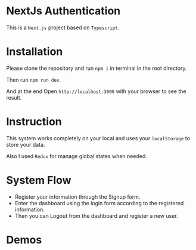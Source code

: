 # NextJs Authentication

This is a `Next.js` project based on `Typescript`.

# Installation

Please clone the repository and run `npm i` in terminal in the root directory.

Then run `npm run dev`.

And at the end Open `http://localhost:3000` with your browser to see the result.

# Instruction
This system works completely on your local and uses your `localStorage` to store your data.

Also I used `Redux` for manage global states when needed.

# System Flow

- Register your information through the Signup form.
- Enter the dashboard using the login form according to the registered information.
- Then you can Logout from the dashboard and register a new user.

# Demos

